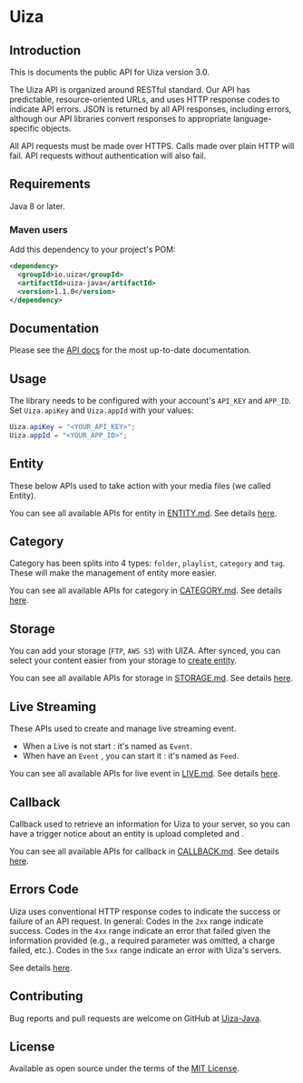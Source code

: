 # Uiza

## Introduction

This is documents the public API for Uiza version 3.0.

The Uiza API is organized around RESTful standard.
Our API has predictable, resource-oriented URLs, and uses HTTP response codes to indicate API errors.
JSON is returned by all API responses, including errors, although our API libraries convert responses to appropriate language-specific objects.

All API requests must be made over HTTPS. Calls made over plain HTTP will fail. API requests without authentication will also fail.

## Requirements

Java 8 or later.

### Maven users

Add this dependency to your project's POM:

```xml
<dependency>
  <groupId>io.uiza</groupId>
  <artifactId>uiza-java</artifactId>
  <version>1.1.0</version>
</dependency>
```

## Documentation

Please see the [API docs](http://dev-ap-southeast-1-api.uizadev.io/docs/) for the most up-to-date documentation.

## Usage

The library needs to be configured with your account's `API_KEY` and `APP_ID`.
Set `Uiza.apiKey` and `Uiza.appId` with your values:

```java
Uiza.apiKey = "<YOUR_API_KEY>";
Uiza.appId = "<YOUR_APP_ID>";
```

## Entity

These below APIs used to take action with your media files (we called Entity).

You can see all available APIs for entity in [ENTITY.md](https://github.com/uizaio/api-wrapper-java/blob/develop/doc/ENTITY.md).
See details [here](http://dev-ap-southeast-1-api.uizadev.io/docs/#api-Media).

## Category

Category has been splits into 4 types: `folder`, `playlist`, `category` and `tag`. These will make the management of entity more easier.

You can see all available APIs for category in [CATEGORY.md](https://github.com/uizaio/api-wrapper-java/blob/develop/doc/CATEGORY.md).
See details [here](http://dev-ap-southeast-1-api.uizadev.io/docs/#api-Media_Metadata).

## Storage

You can add your storage (`FTP`, `AWS S3`) with UIZA.
After synced, you can select your content easier from your storage to [create entity](http://dev-ap-southeast-1-api.uizadev.io/docs/#api-Media).

You can see all available APIs for storage in [STORAGE.md](https://github.com/uizaio/api-wrapper-java/blob/develop/doc/STORAGE.md).
See details [here](http://dev-ap-southeast-1-api.uizadev.io/docs/#api-Media_Storage).

## Live Streaming

These APIs used to create and manage live streaming event.

* When a Live is not start : it's named as `Event`.
* When have an `Event` , you can start it : it's named as `Feed`.

You can see all available APIs for live event in [LIVE.md](https://github.com/uizaio/api-wrapper-java/blob/develop/doc/LIVE.md).
See details [here](http://dev-ap-southeast-1-api.uizadev.io/docs/#api-Live).

## Callback

Callback used to retrieve an information for Uiza to your server, so you can have a trigger notice about an entity is upload completed and .

You can see all available APIs for callback in [CALLBACK.md](https://github.com/uizaio/api-wrapper-java/blob/develop/doc/CALLBACK.md).
See details [here](http://dev-ap-southeast-1-api.uizadev.io/docs/#api-Media_Callback).

## Errors Code

Uiza uses conventional HTTP response codes to indicate the success or failure of an API request.
In general: Codes in the `2xx` range indicate success.
Codes in the `4xx` range indicate an error that failed given the information provided (e.g., a required parameter was omitted, a charge failed, etc.).
Codes in the `5xx` range indicate an error with Uiza's servers.

See details [here](https://github.com/uizaio/api-wrapper-ruby/blob/develop/doc/ERRORS_CODE.md).

## Contributing

Bug reports and pull requests are welcome on GitHub at [Uiza-Java](https://github.com/uizaio/api-wrapper-java).

## License

Available as open source under the terms of the [MIT License](https://opensource.org/licenses/MIT).
